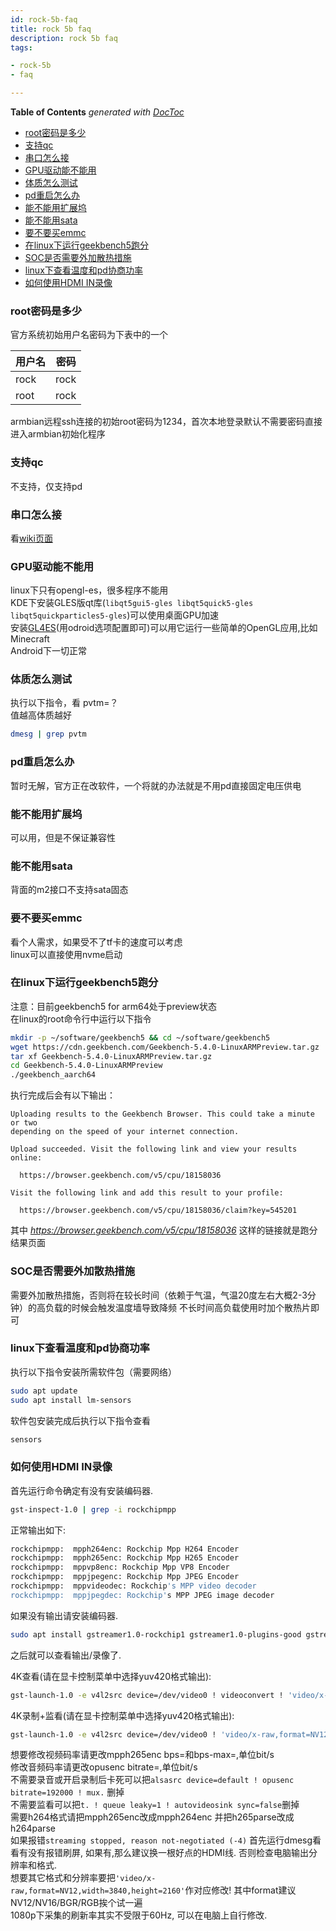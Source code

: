 ```yaml
---
id: rock-5b-faq
title: rock 5b faq
description: rock 5b faq
tags:

- rock-5b
- faq

---
```


<!-- START doctoc generated TOC please keep comment here to allow auto update -->
<!-- DON'T EDIT THIS SECTION, INSTEAD RE-RUN doctoc TO UPDATE -->
**Table of Contents**  *generated with [DocToc](https://github.com/thlorenz/doctoc)*

- [root密码是多少](#root%E5%AF%86%E7%A0%81%E6%98%AF%E5%A4%9A%E5%B0%91)
- [支持qc](#%E6%94%AF%E6%8C%81qc)
- [串口怎么接](#%E4%B8%B2%E5%8F%A3%E6%80%8E%E4%B9%88%E6%8E%A5)
- [GPU驱动能不能用](#gpu%E9%A9%B1%E5%8A%A8%E8%83%BD%E4%B8%8D%E8%83%BD%E7%94%A8)
- [体质怎么测试](#%E4%BD%93%E8%B4%A8%E6%80%8E%E4%B9%88%E6%B5%8B%E8%AF%95)
- [pd重启怎么办](#pd%E9%87%8D%E5%90%AF%E6%80%8E%E4%B9%88%E5%8A%9E)
- [能不能用扩展坞](#%E8%83%BD%E4%B8%8D%E8%83%BD%E7%94%A8%E6%89%A9%E5%B1%95%E5%9D%9E)
- [能不能用sata](#%E8%83%BD%E4%B8%8D%E8%83%BD%E7%94%A8sata)
- [要不要买emmc](#%E8%A6%81%E4%B8%8D%E8%A6%81%E4%B9%B0emmc)
- [在linux下运行geekbench5跑分](#%E5%9C%A8linux%E4%B8%8B%E8%BF%90%E8%A1%8Cgeekbench5%E8%B7%91%E5%88%86)
- [SOC是否需要外加散热措施](#soc%E6%98%AF%E5%90%A6%E9%9C%80%E8%A6%81%E5%A4%96%E5%8A%A0%E6%95%A3%E7%83%AD%E6%8E%AA%E6%96%BD)
- [linux下查看温度和pd协商功率](#linux%E4%B8%8B%E6%9F%A5%E7%9C%8B%E6%B8%A9%E5%BA%A6%E5%92%8Cpd%E5%8D%8F%E5%95%86%E5%8A%9F%E7%8E%87)
- [如何使用HDMI IN录像](#%E5%A6%82%E4%BD%95%E4%BD%BF%E7%94%A8hdmi-in%E5%BD%95%E5%83%8F)

<!-- END doctoc generated TOC please keep comment here to allow auto update -->

### root密码是多少

官方系统初始用户名密码为下表中的一个

| 用户名  | 密码   |
|------|------|
| rock | rock |
| root | rock |

armbian远程ssh连接的初始root密码为1234，首次本地登录默认不需要密码直接进入armbian初始化程序

### 支持qc

不支持，仅支持pd

### 串口怎么接

看[wiki页面](https://wiki.radxa.com/Rock5/guide/serial-console)

### GPU驱动能不能用

linux下只有opengl-es，很多程序不能用  
KDE下安装GLES版qt库(`libqt5gui5-gles libqt5quick5-gles libqt5quickparticles5-gles`)可以使用桌面GPU加速  
安装[GL4ES](https://github.com/ptitSeb/gl4es)(用odroid选项配置即可)可以用它运行一些简单的OpenGL应用,比如Minecraft  
Android下一切正常

### 体质怎么测试

执行以下指令，看 pvtm=？   
值越高体质越好

```bash
dmesg | grep pvtm
```

### pd重启怎么办

暂时无解，官方正在改软件，一个将就的办法就是不用pd直接固定电压供电

### 能不能用扩展坞

可以用，但是不保证兼容性

### 能不能用sata

背面的m2接口不支持sata固态

### 要不要买emmc

看个人需求，如果受不了tf卡的速度可以考虑  
linux可以直接使用nvme启动

### 在linux下运行geekbench5跑分

注意：目前geekbench5 for arm64处于preview状态  
在linux的root命令行中运行以下指令

```bash
mkdir -p ~/software/geekbench5 && cd ~/software/geekbench5 
wget https://cdn.geekbench.com/Geekbench-5.4.0-LinuxARMPreview.tar.gz
tar xf Geekbench-5.4.0-LinuxARMPreview.tar.gz
cd Geekbench-5.4.0-LinuxARMPreview
./geekbench_aarch64
```

执行完成后会有以下输出：

```text
Uploading results to the Geekbench Browser. This could take a minute or two
depending on the speed of your internet connection.

Upload succeeded. Visit the following link and view your results online:

  https://browser.geekbench.com/v5/cpu/18158036

Visit the following link and add this result to your profile:

  https://browser.geekbench.com/v5/cpu/18158036/claim?key=545201
```

其中 *https://browser.geekbench.com/v5/cpu/18158036* 这样的链接就是跑分结果页面

### SOC是否需要外加散热措施

需要外加散热措施，否则将在较长时间（依赖于气温，气温20度左右大概2-3分钟）的高负载的时候会触发温度墙导致降频
不长时间高负载使用时加个散热片即可

### linux下查看温度和pd协商功率

执行以下指令安装所需软件包（需要网络）

```bash
sudo apt update 
sudo apt install lm-sensors
```

软件包安装完成后执行以下指令查看

```bash
sensors
```

### 如何使用HDMI IN录像

首先运行命令确定有没有安装编码器.  
```bash
gst-inspect-1.0 | grep -i rockchipmpp
```
正常输出如下:  
```bash
rockchipmpp:  mpph264enc: Rockchip Mpp H264 Encoder
rockchipmpp:  mpph265enc: Rockchip Mpp H265 Encoder
rockchipmpp:  mppvp8enc: Rockchip Mpp VP8 Encoder
rockchipmpp:  mppjpegenc: Rockchip Mpp JPEG Encoder
rockchipmpp:  mppvideodec: Rockchip's MPP video decoder
rockchipmpp:  mppjpegdec: Rockchip's MPP JPEG image decoder
```

如果没有输出请安装编码器.  
```bash
sudo apt install gstreamer1.0-rockchip1 gstreamer1.0-plugins-good gstreamer1.0-plugins-bad gstreamer1.0-plugins-ugly
```

之后就可以查看输出/录像了.  


4K查看(请在显卡控制菜单中选择yuv420格式输出):  
```bash
gst-launch-1.0 -e v4l2src device=/dev/video0 ! videoconvert ! 'video/x-raw,format=NV12,width=3840,height=2160' ! autovideosink
```

4K录制+监看(请在显卡控制菜单中选择yuv420格式输出):  
```bash
gst-launch-1.0 -e v4l2src device=/dev/video0 ! 'video/x-raw,format=NV12,width=3840,height=2160' ! tee name=t t. ! mpph265enc bps=20000000 bps-max=40000000 rc-mode=vbr ! h265parse ! mp4mux name=mux ! filesink location=4k60hdmiin.mp4 alsasrc device=default ! opusenc bitrate=192000 ! mux. t. ! queue leaky=1 ! autovideosink sync=false
```
想要修改视频码率请更改mpph265enc bps=和bps-max=,单位bit/s  
修改音频码率请更改opusenc bitrate=,单位bit/s  
不需要录音或开启录制后卡死可以把`alsasrc device=default ! opusenc bitrate=192000 ! mux.` 删掉  
不需要监看可以把`t. ! queue leaky=1 ! autovideosink sync=false`删掉  
需要h264格式请把mpph265enc改成mpph264enc 并把h265parse改成h264parse  
如果报错`streaming stopped, reason not-negotiated (-4)` 首先运行dmesg看看有没有报错刷屏, 如果有,那么建议换一根好点的HDMI线. 否则检查电脑输出分辨率和格式.  
想要其它格式和分辨率要把`'video/x-raw,format=NV12,width=3840,height=2160'`作对应修改! 其中format建议NV12/NV16/BGR/RGB挨个试一遍  
1080p下采集的刷新率其实不受限于60Hz, 可以在电脑上自行修改.  




